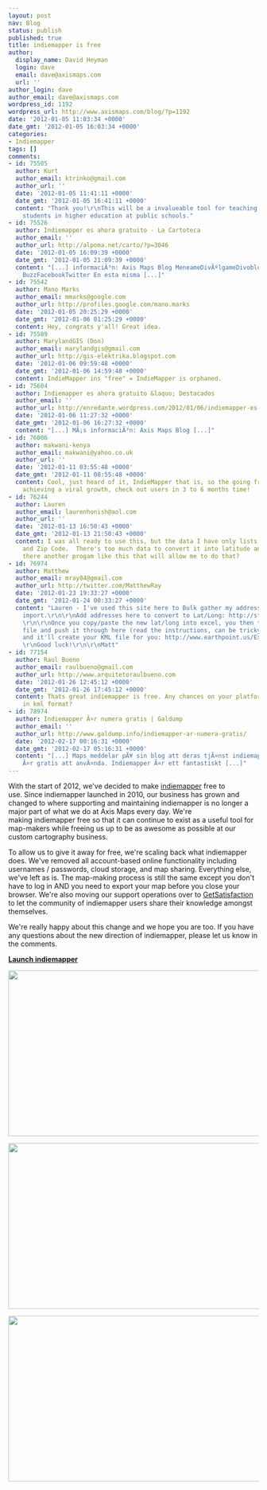 ```yaml
---
layout: post
nav: Blog
status: publish
published: true
title: indiemapper is free
author:
  display_name: David Heyman
  login: dave
  email: dave@axismaps.com
  url: ''
author_login: dave
author_email: dave@axismaps.com
wordpress_id: 1192
wordpress_url: http://www.axismaps.com/blog/?p=1192
date: '2012-01-05 11:03:34 +0000'
date_gmt: '2012-01-05 16:03:34 +0000'
categories:
- Indiemapper
tags: []
comments:
- id: 75505
  author: Kurt
  author_email: ktrinko@gmail.com
  author_url: ''
  date: '2012-01-05 11:41:11 +0000'
  date_gmt: '2012-01-05 16:41:11 +0000'
  content: "Thank you!\r\nThis will be a invalueable tool for teaching geography to
    students in higher education at public schools."
- id: 75526
  author: Indiemapper es ahora gratuito - La Cartoteca
  author_email: ''
  author_url: http://alpoma.net/carto/?p=3046
  date: '2012-01-05 16:09:39 +0000'
  date_gmt: '2012-01-05 21:09:39 +0000'
  content: "[...] informaciÃ³n: Axis Maps Blog MeneameDivÃºlgameDivobloggerBitacorasRedditDeliciousGoogle
    BuzzFacebookTwitter En esta misma [...]"
- id: 75542
  author: Mano Marks
  author_email: mmarks@google.com
  author_url: http://profiles.google.com/mano.marks
  date: '2012-01-05 20:25:29 +0000'
  date_gmt: '2012-01-06 01:25:29 +0000'
  content: Hey, congrats y'all! Great idea.
- id: 75589
  author: MarylandGIS (Don)
  author_email: marylandgis@gmail.com
  author_url: http://gis-elektrika.blogspot.com
  date: '2012-01-06 09:59:48 +0000'
  date_gmt: '2012-01-06 14:59:48 +0000'
  content: IndieMapper ins "free" = IndieMapper is orphaned.
- id: 75604
  author: Indiemapper es ahora gratuito &laquo; Destacados
  author_email: ''
  author_url: http://enredante.wordpress.com/2012/01/06/indiemapper-es-ahora-gratuito/
  date: '2012-01-06 11:27:32 +0000'
  date_gmt: '2012-01-06 16:27:32 +0000'
  content: "[...] MÃ¡s informaciÃ³n: Axis Maps Blog [...]"
- id: 76006
  author: makwani-kenya
  author_email: makwani@yahoo.co.uk
  author_url: ''
  date: '2012-01-11 03:55:48 +0000'
  date_gmt: '2012-01-11 08:55:48 +0000'
  content: Cool, just heard of it, IndieMapper that is, so the going free is already
    achieving a viral growth, check out users in 3 to 6 months time!
- id: 76244
  author: Lauren
  author_email: laurenhonish@aol.com
  author_url: ''
  date: '2012-01-13 16:50:43 +0000'
  date_gmt: '2012-01-13 21:50:43 +0000'
  content: I was all ready to use this, but the data I have only lists by City, State
    and Zip Code.  There's too much data to convert it into latitude and longitude.  Is
    there another progam like this that will allow me to do that?
- id: 76974
  author: Matthew
  author_email: mray84@gmail.com
  author_url: http://twitter.com/MatthewRay
  date: '2012-01-23 19:33:27 +0000'
  date_gmt: '2012-01-24 00:33:27 +0000'
  content: "Lauren - I've used this site here to Bulk gather my addresses for KML
    import.\r\n\r\nAdd addresses here to convert to Lat/Long: http://stevemorse.org/jcal/latlonbatch.html?direction=forward
    \r\n\r\nOnce you copy/paste the new lat/long into excel, you then take the excel
    file and push it through here (read the instructions, can be tricky at first),
    and it'll create your KML file for you: http://www.earthpoint.us/ExcelToKml.aspx\r\n
    \r\nGood luck!\r\n\r\nMatt"
- id: 77154
  author: Raul Bueno
  author_email: raulbueno@gmail.com
  author_url: http://www.arquitetoraulbueno.com
  date: '2012-01-26 12:45:12 +0000'
  date_gmt: '2012-01-26 17:45:12 +0000'
  content: Thats great indiemapper is free. Any chances on your platform exports maps
    in kml format?
- id: 78974
  author: Indiemapper Ã¤r numera gratis | Galdump
  author_email: ''
  author_url: http://www.galdump.info/indiemapper-ar-numera-gratis/
  date: '2012-02-17 00:16:31 +0000'
  date_gmt: '2012-02-17 05:16:31 +0000'
  content: "[...] Maps meddelar pÃ¥ sin blog att deras tjÃ¤nst indiemapper numera
    Ã¤r gratis att anvÃ¤nda. Indiemapper Ã¤r ett fantastiskt [...]"
---
```

<p>With the start of 2012, we've decided to make <a href="http://indiemapper.io">indiemapper</a> free to use. Since indiemapper launched in 2010, our business has grown and changed to where supporting and maintaining indiemapper is no longer a major part of what we do at Axis Maps every day. We're making indiemapper free so that it can continue to exist as a useful tool for map-makers while freeing us up to be as awesome as possible at our custom cartography business.</p>
<p>To allow us to give it away for free, we're scaling back what indiemapper does. We've removed all account-based online functionality including usernames / passwords, cloud storage, and map sharing. Everything else, we've left as is. The map-making process is still the same except you don't have to log in AND you need to export your map before you close your browser. We're also moving our support operations over to <a href="http://getsatisfaction.com/axismaps" target="_blank">GetSatisfaction</a> to let the community of indiemapper users share their knowledge amongst themselves.</p>
<p>We're really happy about this change and we hope you are too. If you have any questions about the new direction of indiemapper, please let us know in the comments.</p>
<p><strong><a href="http://app.indiemapper.io">Launch indiemapper</a></strong></p>
<p><img class="alignnone" title="indiemapper" src="http://indiemapper.io/images/slides/9.png" alt="" width="515" height="333" /></p>
<p><img class="alignnone" title="indiemapper" src="http://indiemapper.io/images/slides/1.png" alt="" width="515" height="333" /></p>
<p><img class="alignnone" title="indiemapper" src="http://indiemapper.io/images/slides/5.jpg" alt="" width="515" height="333" /></p>
